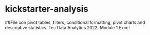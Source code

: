 # kickstarter-analysis
##File con pivot tables, filters, conditional formatting, pivot charts and descriptive statistics.
Tec Data Analytics 2022: Module 1 Excel.
